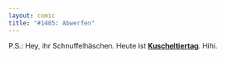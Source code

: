 ```yaml
---
layout: comic
title: "#1485: Abwerfen"
---
```


P.S.:
Hey, ihr Schnuffelhäschen. Heute ist <a href="http://www.fonflatter.de/kalender"><strong>Kuscheltiertag</strong></a>. Hihi.
